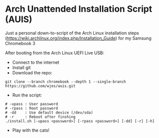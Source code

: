 # Arch Unattended Installation Script (AUIS)

Just a personal down-to-script of the Arch Linux installation steps (https://wiki.archlinux.org/index.php/Installation_Guide) for my Samsung Chromebook 3

After booting from the Arch Linux UEFI Live USB:

* Connect to the internet
* Install git
* Download the repo:

```shell
git clone --branch chromebook --depth 1 --single-branch https://github.com/wjes/auis.git
```
* Run the script:

```shell
# -upass : User password
# -rpass : Root password
# -dd    : Use default device (/dev/sda)
# -r     : Reboot after finshing
./install.sh [-upass <password>] [-rpass <password>] [-dd] [-r] [-h]
```
* Play with the cats!

